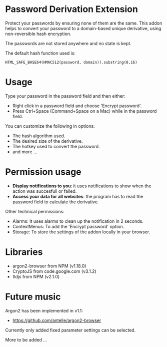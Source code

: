# Password Derivation Extension
Protect your passwords by ensuring none of them are the same. This addon helps to convert your password to a domain-based unique derivative, using non-reversible hash encryption. 

The passwords are not stored anywhere and no state is kept.

The default hash function used is:
```
HTML_SAFE_BASE64(HMAC512(password, domain)).substring(0,16)
```

# Usage
Type your password in the password field and then either:
- Right click in a password field and choose 'Encrypt password'.
- Press Ctrl+Space (Command+Space on a Mac) while in the password field.

You can customize the following in options:
- The hash algorithm used.
- The desired size of the derivative.
- The hotkey used to convert the password.
- and more ...

# Permission usage
- **Display notifications to you**: it uses notifications to show when the action was succesfull or failed.
- **Access your data for all websites**: the program has to read the password field to calculate the derivative.

Other technical permissions:
- Alarms: It uses alarms to clean up the notification in 2 seconds.
- ContextMenus: To add the 'Encrypt password' option.
- Storage: To store the settings of the addon locally in your browser.

# Libraries
- argon2-browser from NPM (v1.18.0)
- CryptoJS from code.google.com (v3.1.2)
- tldjs from NPM (v2.1.0)

# Future music
Argon2 has been implemented in v1.1:
- https://github.com/antelle/argon2-browser

Currently only added fixed parameter settings can be selected.

More to be added ...